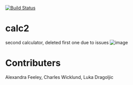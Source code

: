[![Build Status](https://travis-ci.com/af428/calc2.svg?branch=master)](https://travis-ci.com/af428/calc2)

# calc2
second calculator, deleted first one due to issues
![image](https://user-images.githubusercontent.com/56081056/109859156-aa25b280-7c2a-11eb-9de6-78ee2a7e1d2b.png)

# Contributers

Alexandra Feeley,
Charles Wicklund,
Luka Dragoljic
